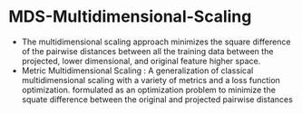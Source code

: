 # MDS-Multidimensional-Scaling

- The multidimensional scaling approach minimizes the square difference of the pairwise distances between all the training data between the projected, lower dimensional, and original feature higher space.
- Metric Multidimensional Scaling : A generalization of classical multidimensional scaling with a variety of metrics and a loss function optimization. formulated as an optimization problem to minimize the squate difference between the original and projected pairwise distances

